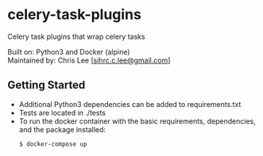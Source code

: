 # celery-task-plugins
Celery task plugins that wrap celery tasks

Built on: Python3 and Docker (alpine)<br>
Maintained by: Chris Lee [sihrc.c.lee@gmail.com]

## Getting Started
- Additional Python3 dependencies can be added to requirements.txt<br>
- Tests are located in ./tests <br>
- To run the docker container with the basic requirements, dependencies, and the package installed:
    ```bash
    $ docker-compose up
    ```
